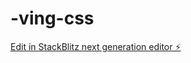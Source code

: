 # -ving-css

[Edit in StackBlitz next generation editor ⚡️](https://stackblitz.com/~/github.com/Benedictekoder/-ving-css)